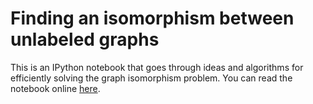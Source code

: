 # Finding an isomorphism between unlabeled graphs

This is an IPython notebook that goes through ideas and algorithms for efficiently solving the graph isomorphism problem. You can read the notebook online [here](http://nbviewer.ipython.org/github/harrymvr/graph-isomorphism/blob/master/graph-isomorphisms.ipynb).